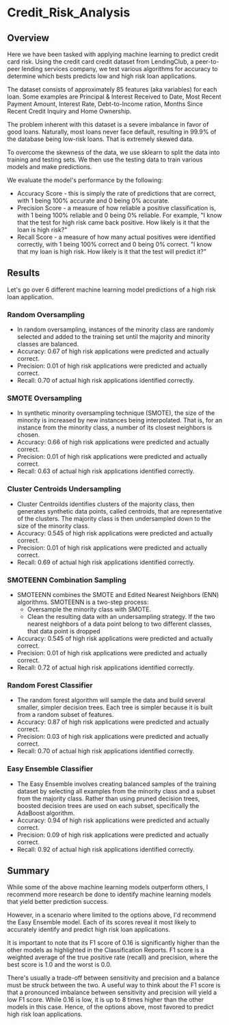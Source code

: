# Credit_Risk_Analysis

## Overview

Here we have been tasked with applying machine learning to predict credit card risk. Using the credit card credit dataset from LendingClub, a peer-to-peer lending services company, we test various algorithms for accuracy to determine which bests predicts low and high risk loan applications.

The dataset consists of approximately 85 features (aka variables) for each loan. Some examples are Principal & Interest Received to Date, Most Recent Payment Amount, Interest Rate, Debt-to-Income ration, Months Since Recent Credit Inquiry and Home Ownership.

The problem inherent with this dataset is a severe imbalance in favor of good loans. Naturally, most loans never face default, resulting in 99.9% of the database being low-risk loans. That is extremely skewed data.

To overcome the skewness of the data, we use sklearn to split the data into training and testing sets. We then use the testing data to train various models and make predictions.

We evaluate the model's performance by the following:

- Accuracy Score - this is simply the rate of predictions that are correct, with 1 being 100% accurate and 0 being 0% accurate.
- Precision Score - a measure of how reliable a positive classification is, with 1 being 100% reliable and 0 being 0% reliable. For example, "I know that the test for high risk came back positive. How likely is it that the loan is high risk?"
- Recall Score - a measure of how many actual positives were identified correctly, with 1 being 100% correct and 0 being 0% correct. "I know that my loan is high risk. How likely is it that the test will predict it?"

## Results
Let's go over 6 different machine learning model predictions of a high risk loan application.

### Random Oversampling

- In random oversampling, instances of the minority class are randomly selected and added to the training set until the majority and minority classes are balanced.
- Accuracy: 0.67 of high risk applications were predicted and actually correct.
- Precision: 0.01 of high risk applications were predicted and actually correct.
- Recall: 0.70 of actual high risk applications identified correctly.

### SMOTE Oversampling

- In synthetic minority oversampling technique (SMOTE), the size of the minority is increased by new instances being interpolated. That is, for an instance from the minority class, a number of its closest neighbors is chosen.
- Accuracy: 0.66 of high risk applications were predicted and actually correct.
- Precision: 0.01 of high risk applications were predicted and actually correct.
- Recall: 0.63 of actual high risk applications identified correctly.

### Cluster Centroids Undersampling

- Cluster Centroilds identifies clusters of the majority class, then generates synthetic data points, called centroids, that are representative of the clusters. The majority class is then undersampled down to the size of the minority class.
- Accuracy: 0.545 of high risk applications were predicted and actually correct.
- Precision: 0.01 of high risk applications were predicted and actually correct.
- Recall: 0.69 of actual high risk applications identified correctly.

### SMOTEENN Combination Sampling

- SMOTEENN combines the SMOTE and Edited Nearest Neighbors (ENN) algorithms. SMOTEENN is a two-step process:
  - Oversample the minority class with SMOTE.
  - Clean the resulting data with an undersampling strategy. If the two nearest neighbors of a data point belong to two different classes, that data point is dropped
- Accuracy: 0.545 of high risk applications were predicted and actually correct.
- Precision: 0.01 of high risk applications were predicted and actually correct.
- Recall: 0.72 of actual high risk applications identified correctly.

### Random Forest Classifier

- The random forest algorithm will sample the data and build several smaller, simpler decision trees. Each tree is simpler because it is built from a random subset of features.
- Accuracy: 0.87 of high risk applications were predicted and actually correct.
- Precision: 0.03 of high risk applications were predicted and actually correct.
- Recall: 0.70 of actual high risk applications identified correctly.

### Easy Ensemble Classifier

- The Easy Ensemble involves creating balanced samples of the training dataset by selecting all examples from the minority class and a subset from the majority class. Rather than using pruned decision trees, boosted decision trees are used on each subset, specifically the AdaBoost algorithm.
- Accuracy: 0.94 of high risk applications were predicted and actually correct.
- Precision: 0.09 of high risk applications were predicted and actually correct.
- Recall: 0.92 of actual high risk applications identified correctly.

## Summary

While some of the above machine learning models outperform others, I recommend more research be done to identify machine learning models that yield better prediction success.

However, in a scenario where limited to the options above, I'd recommend the Easy Ensemble model. Each of its scores reveal it most likely to accurately identify and predict high risk loan applications.

It is important to note that its F1 score of 0.16 is significantly higher than the other models as highlighted in the Classification Reports. F1 score is a weighted average of the true positive rate (recall) and precision, where the best score is 1.0 and the worst is 0.0.

There's usually a trade-off between sensitivity and precision and a balance must be struck between the two. A useful way to think about the F1 score is that a pronounced imbalance between sensitivity and precision will yield a low F1 score. While 0.16 is low, it is up to 8 times higher than the other models in this case. Hence, of the options above, most favored to predict high risk loan applications.